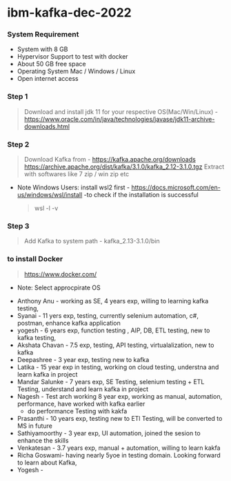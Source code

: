 # ibm-kafka-dec-2022



### System Requirement 
- System with 8 GB 
- Hypervisor Support to test with docker 
- About 50 GB free space 
- Operating System Mac / Windows / Linux
- Open internet access 


### Step 1 
> Download and install jdk 11 for your respective OS(Mac/Win/Linux) - https://www.oracle.com/in/java/technologies/javase/jdk11-archive-downloads.html

### Step 2 
> Download Kafka from - https://kafka.apache.org/downloads
> https://archive.apache.org/dist/kafka/3.1.0/kafka_2.12-3.1.0.tgz
> Extract with softwares like 7 zip / win zip etc 

* Note Windows Users: install wsl2 first -  https://docs.microsoft.com/en-us/windows/wsl/install
    -to check if the installation is successful 
    > wsl -l -v 
### Step 3 
> Add Kafka to system path - kafka_2.13-3.1.0/bin 

### to install Docker 
> https://www.docker.com/ 
* Note: Select approcpirate OS 



- Anthony Anu - working as SE, 4 years exp, willing to learning kafka testing, 
- Syanai - 11 yers exp, testing, currently selenium automation, c#, postman, enhance kafka application 
- yogesh - 6 years exp, function testing , AIP, DB, ETL testing, new to kafka testing, 
- Akshata Chavan - 7.5 exp, testing, API testing, virtualalization, new to kafka 
- Deepashree - 3 year exp, testing new to kafka 
- Latika - 15 year exp in testing, working on cloud testing, understna and learn kafka in project 
- Mandar Salunke - 7 years exp, SE Testing, selenium testing + ETL Testing, understand and learn kafka in project 
- Nagesh - Test arch working 8 year exp, working as manual, automation, performance, have worked with kafka earlier
    + do performance Testing with kakfa 
- Prasanthi - 10 years exp, testing new to ETl Testing, will be converted to MS in future 
-  Sathiyamoorthy - 3 year exp, UI automation, joined the sesion to enhance the skills 
- Venkatesan - 3.7 years exp, manual + automation, willing to learn kakfa 
- Richa Goswami-  having nearly 5yoe in testing domain. Looking forward to learn about Kafka,
- Yogesh - 








